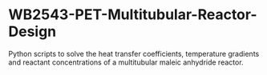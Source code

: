 # WB2543-PET-Multitubular-Reactor-Design
Python scripts to solve the heat transfer coefficients, temperature gradients and reactant concentrations of a multitubular maleic anhydride reactor.
